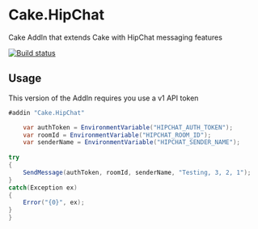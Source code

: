 # Cake.HipChat
Cake AddIn that extends Cake with HipChat messaging features

[![Build status](https://ci.appveyor.com/api/projects/status/4atnp8h2oqkx36ai?svg=true)](https://ci.appveyor.com/project/scene316/cake-hipchat)

## Usage

This version of the AddIn requires you use a v1 API token

```csharp
#addin "Cake.HipChat"

	var authToken = EnvironmentVariable("HIPCHAT_AUTH_TOKEN");	
	var roomId = EnvironmentVariable("HIPCHAT_ROOM_ID");
	var senderName = EnvironmentVariable("HIPCHAT_SENDER_NAME");         
		 
try
{
    SendMessage(authToken, roomId, senderName, "Testing, 3, 2, 1");
}
catch(Exception ex)
{
    Error("{0}", ex);
}
}
